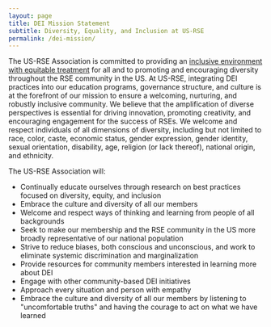 ```yaml
---
layout: page
title: DEI Mission Statement
subtitle: Diversity, Equality, and Inclusion at US-RSE
permalink: /dei-mission/
---
```


The US-RSE Association is committed to providing an [inclusive environment with
equitable treatment]({{site.url}}/code-of-conduct/) for all and to promoting
and encouraging diversity throughout the RSE community in the US. At US-RSE,
integrating DEI practices into our education programs, governance structure,
and culture is at the forefront of our mission to ensure a welcoming,
nurturing, and robustly inclusive community. We believe that the amplification
of diverse perspectives is essential for driving innovation, promoting
creativity, and encouraging engagement for the success of RSEs. We welcome and
respect individuals of all dimensions of diversity, including but not limited
to race, color, caste, economic status, gender expression, gender identity,
sexual orientation, disability, age, religion (or lack thereof), national
origin, and ethnicity.
 
The US-RSE Association will:
- Continually educate ourselves through research on best practices focused on
  diversity, equity, and inclusion
- Embrace the culture and diversity of all our members
- Welcome and respect ways of thinking and learning from people of all
  backgrounds
- Seek to make our membership and the RSE community in the US more broadly
  representative of  our national population
- Strive to reduce biases, both conscious and unconscious, and work to
  eliminate systemic discrimination and marginalization
- Provide resources for community members interested in learning more about DEI
- Engage with other community-based DEI initiatives
- Approach every situation and person with empathy
- Embrace the culture and diversity of all our members by listening to
  "uncomfortable truths" and having the courage to act on what we have learned
